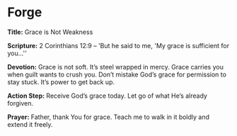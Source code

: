 # Forge

**Title:** Grace is Not Weakness

**Scripture:** 2 Corinthians 12:9 – 'But he said to me, 'My grace is sufficient for you...''

**Devotion:**
Grace is not soft. It’s steel wrapped in mercy. Grace carries you when guilt wants to crush you. Don’t mistake God’s grace for permission to stay stuck. It’s power to get back up.

**Action Step:** Receive God’s grace today. Let go of what He’s already forgiven.

**Prayer:**
Father, thank You for grace. Teach me to walk in it boldly and extend it freely.